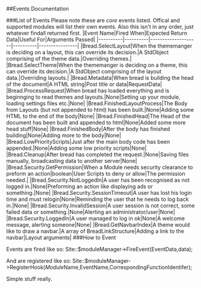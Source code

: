 ##Events Documentation

###List of Events
Please note these are *core* events listed.
Offical and supported modules will list their own events.
Also this isn't in any order, just whatever findall returned first.
|Event Name|Fired When|Expected Return Data|Useful For|Arguments Passed| 
|----------|----------|--------------------|----------|----------------|
|Bread.SelectLayout|When the thememanger is deciding on a layout, this can override its decision.|A StdObject comprising of the theme data.|Overriding themes.|
|Bread.SelectTheme|When the thememanger is deciding on a theme, this can override its decision.|A StdObject comprising of the layout data.|Overriding layouts.|
|Bread.Metadata|When bread is building the head of the document|A HTML string|Post title or data|RequestData|
|Bread.ProcessRequest|When bread has loaded everything and is beginnging to read themes and layouts.|None|Setting up your module, loading settings files etc.|None|
|Bread.FinishedLayoutProcess|The Body from Layouts (but not appended to html) has been built.|None|Adding some HTML to the end of the body|None|
|Bread.FinishedHead|The Head of the document has been built and appended to html|None|Added some more head stuff|None|
|Bread.FinishedBody|After the body has finished building|None|Adding more to the body|None|
|Bread.LowPriorityScripts|Just after the main body code has been appended.|None|Adding some low priority scripts|None|
|Bread.Cleanup|After bread has completed the request.|None|Saving files manually, broadcasting data to another server|None|
|Bread.Security.GetPermission|When a Module needs security clearance to preform an action|boolean|User Scripts to deny or allow|The permission needed.|
|Bread.Security.NotLoggedIn|A user has been recognised as not logged in.|None|Preforming an action like displaying ads or something.|None|
|Bread.Security.SessionTimeout|A user has lost his login time and must relogin|None|Reminding the user that he needs to log back in.|None|
|Bread.Security.InvalidSession|A user session is not correct, some failed data or something.|None|Alerting an administrator/user|None|
|Bread.Security.LoggedIn|A user managed to log in ok|None|A welcome message, alerting someone|None|
|Bread.GetNavbarIndex|A theme would like to draw a navbar.|A array of BreadLinkStructure|Adding a link to the navbar|Layout arguments|
###How to Event

Events are fired like so:
Site::$moduleManager->FireEvent(EventData,data);

And are registered like so:
Site::$moduleManager->RegisterHook(*Module*Name,EventName,CorrespondingFunctionIdentifer);

Simple stuff really.
